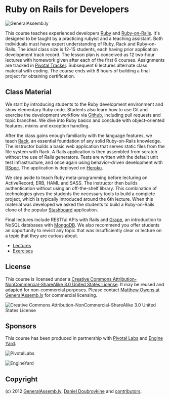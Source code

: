 Ruby on Rails for Developers
============================

![GeneralAssemb.ly](https://github.com/generalassembly/ga-ruby-for-devs/raw/master/images/ga.png "GeneralAssemb.ly")

This course teaches experienced developers [Ruby](http://www.ruby-lang.org) and [Ruby-on-Rails](http://rubyonrails.org/). It's designed to be taught by a practicing rubyist and a teaching assistant. Both individuals must have expert understanding of Ruby, Rack and Ruby-on-Rails. The ideal class size is 12-15 students, each having prior application development track record. The lesson plan is conceived as 12 two-hour lectures with homework given after each of the first 6 courses. Assignments are tracked in [Pivotal Tracker](pivotaltracker.com). Subsequent 6 lectures alternate class material with coding. The course ends with 8 hours of building a final project for obtaining certification.

Class Material
--------------

We start by introducing students to the Ruby development environment and show elementary Ruby code. Students also learn how to use Git and exercise the development workflow via [Github](http://github.com), including pull requests and topic branches. We dive into Ruby basics and conclude with object-oriented features, mixins and exception handling.

After the class gains enough familiarity with the language features, we teach [Rack](http://rack.github.com/), an essential foundation of any solid Ruby-on-Rails knowledge. The instructor builds a basic web application that serves static files from the file system with Rack. A Rails application is then assembled from scratch without the use of Rails generators. Tests are written with the default unit test infrastructure, and once again using behavior-driven development with [RSpec](http://rspec.info/). The application is deployed on [Heroku](http://www.heroku.com/).

We step aside to teach Ruby meta-programming before lecturing on ActiveRecord, ERB, HAML and SASS. The instructor then builds authentication without using an off-the-shelf library. This combination of technologies gives the students the necessary tools to build a complete project, which is typically introduced around the 6th lecture. When this material was developed we asked the students to build a Ruby-on-Rails clone of the popular [Stashboard](http://www.stashboard.org/) application.

Final lectures include RESTful APIs with Rails and [Grape](https://github.com/intridea/grape), an introduction to NoSQL databases with [MongoDB](mongodb.org). We also recommend you offer students an opportunity to revisit any topic that was insufficiently clear or lecture on a topic that they are curious about.

* [Lectures](lectures/README.md)
* [Exercises](class/README.md)

License
-------

This course is licensed under a [Creative Commons Attribution-NonCommercial-ShareAlike 3.0 United States License](http://creativecommons.org/licenses/by-nc-sa/3.0/us/). It may be reused and adapted for non-commercial purposes. Please contact [Matthew Owens at GeneralAssemb.ly](mailto:mowens@generalassemb.ly) for commercial licensing.

![Creative Commons Attribution-NonCommercial-ShareAlike 3.0 United States License](http://i.creativecommons.org/l/by-nc-sa/3.0/us/88x31.png "Creative Commons Attribution-NonCommercial-ShareAlike 3.0 United States License")

Sponsors
--------

This course has been produced in partnership with [Pivotal Labs](http://pivotallabs.com/) and [Engine Yard](http://www.engineyard.com/).

![PivotalLabs](https://github.com/dblock/ga-ruby-for-devs/raw/opensource/images/pivotal-labs.png "PivotalLabs")

![EngineYard](https://github.com/dblock/ga-ruby-for-devs/raw/opensource/images/engine-yard.png "EngineYard")

Copyright
---------

(c) 2012 [GeneralAssemb.ly](https://generalassemb.ly/ruby-on-rails-for-developers), [Daniel Doubrovkine](http://github.com/dblock) and [contributors](CONTRIBUTORS.md).


